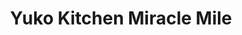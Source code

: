 ---
layout: place
title: "Yuko Kitchen Miracle Mile"
permalink: /california/los-angeles/yuko-kitchen-miracle-mile.html
stateAbbr: CA
stateName: California
cityName: Los Angeles
seo:
  name: "Yuko Kitchen Miracle Mile"
  type: Restaurant
  links: http://www.yukokitchen.com/
description: "Rice bowls & udon noodles are favorites at this arty cafe with an outdoor patio & free WiFi. Yuko Kitchen Miracle Mile serves delicious sushi in Los Angeles, California. Try fresh Japanese dishes for a great dining experience. Available for takeout, delivery, lunch, and dinner."
place_id: ChIJDd6ViR-5woAR3GM-wHwBmu4
photos:
  - name: >-
      places/ChIJDd6ViR-5woAR3GM-wHwBmu4/photos/AeeoHcIiL7FLFGNHCltnGiSjh4DLNgu_U9HuS6Po0wnzY29KfCUHMUxkYEFN0xNx9mT4j4AzJEjs8O-hAT0k2BWgNVA1M8iOX4ZRXCz_DFFZWZt6sUONB5M_7eR-ggMg-WHugH3N1T-TkSqnb9MSio7U9mVHZhItdXWYyfae3xGaAbzh_s-OWNnBKDDhNJMVUMB_yIJiVVCsVVt41JXlX78XjH97WnODlI19LI8MjVMhz_JrkShzy_u_kOnlaTQQ3N7P0PcOxnKYxuTw0fpFwUz6DdPTqZcGMpo2wye_MIFNIA-UOlVkEPFeljcn660YJKpGiZWmt7fhtL8h_ZtpIyjLSI5NyStfLHe21miWDVmYmcuXJAbXk58EG6fkYVY2G301SkPEbKes7ePi1jPDalbYjk16QVg4QWG3R_dGj9h2sNza1w
    widthPx: 3024
    heightPx: 4032
    authorAttributions:
      - displayName: Rachel Metz
        uri: https://maps.google.com/maps/contrib/114924897738912321334
        photoUri: >-
          https://lh3.googleusercontent.com/a-/ALV-UjUTk9vmvMFAJeLcNrGregOUl6yJQECUTLpAGIY-xoiV3tajE3Aj=s100-p-k-no-mo
    flagContentUri: >-
      https://www.google.com/local/imagery/report/?cb_client=maps_api_places.places_api&image_key=!1e10!2sCIHM0ogKEICAgICHmpCPVQ&hl=en-US
    googleMapsUri: >-
      https://www.google.com/maps/place//data=!3m4!1e2!3m2!1sCIHM0ogKEICAgICHmpCPVQ!2e10!4m2!3m1!1s0x80c2b91f8995de0d:0xee9a017cc03e63dc
  - name: >-
      places/ChIJDd6ViR-5woAR3GM-wHwBmu4/photos/AeeoHcLL7ryLuxqT1Oo3vIgvy1OZdb-drDR6ouFcOLcn2ACkagpWMBl3QnABaNQIoy1ZjypnzPjzc02hriQk5WUWMwCOji_rc3_-juVuQdpkQ-lyQoNCYNc1B-6VCR1mZ0S29b0TJPSAVXMOI-jx88hGhqe5CrnwSBPo1jFLsjo7z6ju3afV1_fqmPHE-qyP-QM4-038QaPnA_1gC3O60pPa7GTSjUtiBZm-9yWOBv3cvqnsraan2XVmA0Ovg78o2wdOaVseHZxEweSXcGrOfmC1NGhNIpz0dp2dpYVLRvl_PkAge11WND34KFL8fdGuGacQCiYHT0JU8p2v6g3ilg4b9I573EX442u0ON-rp3LmuPoRpl5_wXua6KtrQQ3lZoS8fSB-NaMbKQKaTl8ooxwY15Kf1N-sonpxb1CsXYMnpk2RiQ
    widthPx: 3000
    heightPx: 4000
    authorAttributions:
      - displayName: Katy Garcia
        uri: https://maps.google.com/maps/contrib/112312115169185030384
        photoUri: >-
          https://lh3.googleusercontent.com/a-/ALV-UjUZQPyfIHllZrxt2sC9yuarmsMlGz9KCPuHGolztpxoCF0uvyEAiw=s100-p-k-no-mo
    flagContentUri: >-
      https://www.google.com/local/imagery/report/?cb_client=maps_api_places.places_api&image_key=!1e10!2sCIHM0ogKEICAgMDw98-YXQ&hl=en-US
    googleMapsUri: >-
      https://www.google.com/maps/place//data=!3m4!1e2!3m2!1sCIHM0ogKEICAgMDw98-YXQ!2e10!4m2!3m1!1s0x80c2b91f8995de0d:0xee9a017cc03e63dc
  - name: >-
      places/ChIJDd6ViR-5woAR3GM-wHwBmu4/photos/AeeoHcLQAIg-OUdIE0pFS55zyQwFbdk4ke7sac5heutAVB6ZclY62EAYoy6POHVWN2w-_lYRk4W5v-xCkHMkOYmhG7evQEQ91Pvo71h36n64q1OPzjaQnhZj9mMCnnPmiqCLU5awETEiuyROuXcGkiI7S_KVaVLIQNMzV-qyensdxby8RuMF6YuT5tM6_QxSE1fhLpetXwriOM_Jf0BJ8yD7-7HX1RiFdm4Axvg2BhFwu-j5ulblKxdHrO2fB6V-gfFZ1F6E1eTAn-7rNpzsFy8seVpBnYGen7NDzcOVw0g5u2la8mbQeWezBF2ulK1dMqfli7L-2cZAo8vFV3_JOLKBZefUkjuHEsdUAg04wsAzufGA64tQckCk6Hs7N-MS9G6-hoV2PPnFKHCiU3LTLdBl6b4C8bKo7-u_3-aCVZEnAhSlFQ
    widthPx: 3024
    heightPx: 4032
    authorAttributions:
      - displayName: hawi a
        uri: https://maps.google.com/maps/contrib/101860669691145903974
        photoUri: >-
          https://lh3.googleusercontent.com/a-/ALV-UjVICTdNV3wSb6J8t6RLA0FSny6uCN_7EfkzZco07Ry5H31Akzzc=s100-p-k-no-mo
    flagContentUri: >-
      https://www.google.com/local/imagery/report/?cb_client=maps_api_places.places_api&image_key=!1e10!2sCIHM0ogKEICAgIDbuOGsZQ&hl=en-US
    googleMapsUri: >-
      https://www.google.com/maps/place//data=!3m4!1e2!3m2!1sCIHM0ogKEICAgIDbuOGsZQ!2e10!4m2!3m1!1s0x80c2b91f8995de0d:0xee9a017cc03e63dc
  - name: >-
      places/ChIJDd6ViR-5woAR3GM-wHwBmu4/photos/AeeoHcLCv4-U2wdUdl2MBSJViSG27Fs6ezM4YQ0sY7MmuCYz6Oh9omN68m-gRP-5ciQ5ThbWiYo8ZiR2oIdj2ZDUw97RyNs5ztmDqI2BNfw6BSXOujlULRYa4IFpHEPkWCBS0DKZjZT8o7GQk3HfNgvvhgSxHnOyzSP1I5Z-JGXFXTx14Q43NntEoxO4cku82Zh9JrqC3UeaI1FAHU8gEKebe8bSnKdmPyX2DStCaJCp2B1UFJwfmiwcSL6RyJpzVGWl9b1CYk3synpsxxc1Ce2vdNDcsxMplCr9RY_Ajff9Vi0dnLr9zOPVvuPomLuLeth-A-qnx77TCTOh2Mw_19Yec_uy8A69t9pUVlZFoTLqmxIlL4TkLnXdk55YGuhoC4pOoN58YwlR43njhIhCLSJ5Z4qVZRhgDL9b5JzEseVPjNQ
    widthPx: 1080
    heightPx: 1440
    authorAttributions:
      - displayName: Lailian Park
        uri: https://maps.google.com/maps/contrib/104796335398748446911
        photoUri: >-
          https://lh3.googleusercontent.com/a-/ALV-UjWMWE38FggtrQ-nmAmjPn7SzzDr3QjQL_FUQZdQ65ndxl0PKPzXBA=s100-p-k-no-mo
    flagContentUri: >-
      https://www.google.com/local/imagery/report/?cb_client=maps_api_places.places_api&image_key=!1e10!2sCIHM0ogKEICAgIDdhrD4eg&hl=en-US
    googleMapsUri: >-
      https://www.google.com/maps/place//data=!3m4!1e2!3m2!1sCIHM0ogKEICAgIDdhrD4eg!2e10!4m2!3m1!1s0x80c2b91f8995de0d:0xee9a017cc03e63dc
  - name: >-
      places/ChIJDd6ViR-5woAR3GM-wHwBmu4/photos/AeeoHcKET21j83KCOcpF7vCXeoBwmPSZqcslx95GaFE--CEHQVkA3z8BAz1QFuGOz8UxjLsrSpjsxVPXYutPyWL_X0EqKlz-ti1TwTl5bAmapvpRUtas6hrmhm0C7CqiO7MgUO25BcE3VGZC2BeOSsVvdJv5-b3pg6AH_Z7v1x3TiCJicpLFyO-Dpydka7HNstPklu7rv94A-gYP0-_BdPBufxSbwk-8ghhEoC2IMC9PoUBHWc-5TumZQeWjfgzdXMbg274bUHoxgTDCh5r2peDIGzuw2fYQF6NEcpFglqj4rFE3ulE3XL0FiQt3wpncm6aWXbYrzSFz6gYQmphgHh0RD1tAgZIF5861m3_dkw3Orvgw-lI-EozidAETo_wFwsHms4Ys9NH9pdzHzpgLN-9A5RNKxCKxpu-Xvxy4MAGIB6HiF_OS
    widthPx: 3072
    heightPx: 4080
    authorAttributions:
      - displayName: Mayur Patel
        uri: https://maps.google.com/maps/contrib/117142319350420055100
        photoUri: >-
          https://lh3.googleusercontent.com/a-/ALV-UjWveC7LHNejzX_fCLyjj87CX0ywefcKq4GK_k_x9pacv1A0KjAj4w=s100-p-k-no-mo
    flagContentUri: >-
      https://www.google.com/local/imagery/report/?cb_client=maps_api_places.places_api&image_key=!1e10!2sCIHM0ogKEICAgIDvquu69wE&hl=en-US
    googleMapsUri: >-
      https://www.google.com/maps/place//data=!3m4!1e2!3m2!1sCIHM0ogKEICAgIDvquu69wE!2e10!4m2!3m1!1s0x80c2b91f8995de0d:0xee9a017cc03e63dc
  - name: >-
      places/ChIJDd6ViR-5woAR3GM-wHwBmu4/photos/AeeoHcIB4zYcBPlPw-BP6Ru03N-8IpbNTzq6FBK0Yq2rrACYkW5eZGaOQJZ_9Vi33OsdtUrp1ALOiyjMiL5huPQ3rbiJ8b2AnSwSXJtn6JkkZf1YCtIvq9LJIpEL34wBO6KabY-ohJ17BjOX6u65ObtgKI89L0EdBhGhHoXCcMq50oBt8iDt8ej3sFhuo-5jI6jTRrKBJJAoueH_l9o_ZdpZu1oHfeiLDjOTVfjOGu60_ovlWStPiv3MQqvFU78yJaRWf5PGk1ZCTpoPFck9DWgkJd_2ayWsNRGKqHSij9Uax94A84JwXS-L6EhkrQlJLRtzibJ5cOqDPKhJzEKp7IVVBeYLU51UyAxA29FvWknukHsHk4a3OFXpd93T0iaI8VlgJ0LAGiQG60F0Yo-15b4BE6aFuj8700OaBYOYJhPEPMukvw
    widthPx: 4016
    heightPx: 3008
    authorAttributions:
      - displayName: l l
        uri: https://maps.google.com/maps/contrib/112958140524819744803
        photoUri: >-
          https://lh3.googleusercontent.com/a/ACg8ocJ1WyQxFTRakG3e-wnC1SM9visDBdTjtjettH5YthbgcZv1Kw=s100-p-k-no-mo
    flagContentUri: >-
      https://www.google.com/local/imagery/report/?cb_client=maps_api_places.places_api&image_key=!1e10!2sCIHM0ogKEICAgICGyta3GA&hl=en-US
    googleMapsUri: >-
      https://www.google.com/maps/place//data=!3m4!1e2!3m2!1sCIHM0ogKEICAgICGyta3GA!2e10!4m2!3m1!1s0x80c2b91f8995de0d:0xee9a017cc03e63dc
  - name: >-
      places/ChIJDd6ViR-5woAR3GM-wHwBmu4/photos/AeeoHcIygt_McWMWrgb24roK_cLl521diTv0RfNEXU6ENpwbVpDetmMpOsjnbSzA4wnxaj9zVsPoGapKhnkdZ1xML7UOf_WuLZVZBGQXheREeKnuRykx2eq1Gu3eGne0ZUqdNIT53GYDCqfYjfI9ZKRuabgGHXYZBcu7esB81q_Vsgkm0-7TVnAE6VRorkAuBgY0x9zo879TaNY-TG7D7VWY_RWlclCGeU2qrgiaIe_vv9of8q5lNaNh6er6y_AN7IFVX8xNAITv-Re-rx_f_HYi81Alqo8_vIPXQF5Gps67W1Ob8ulU_cpTtkk50wKuG7ofHtueFks5K35qyHn-Z8LjP2U3pEzGnU8As4WCAH3EhnO5o3OQ5e8WU2IsCXBr_sy7GZMvRQXbgwk8LqgTfY7CBwwRn1Ic1MMLGp0Oyg1jvfin7jzb
    widthPx: 3000
    heightPx: 4000
    authorAttributions:
      - displayName: Nikki Lee
        uri: https://maps.google.com/maps/contrib/110950256237295129976
        photoUri: >-
          https://lh3.googleusercontent.com/a-/ALV-UjVujCktfrIWvFeR4GdrliY1wHTcmcid9Rfrafk_7shSaCP6C0T3=s100-p-k-no-mo
    flagContentUri: >-
      https://www.google.com/local/imagery/report/?cb_client=maps_api_places.places_api&image_key=!1e10!2sCIHM0ogKEICAgIDX9bW5rAE&hl=en-US
    googleMapsUri: >-
      https://www.google.com/maps/place//data=!3m4!1e2!3m2!1sCIHM0ogKEICAgIDX9bW5rAE!2e10!4m2!3m1!1s0x80c2b91f8995de0d:0xee9a017cc03e63dc
  - name: >-
      places/ChIJDd6ViR-5woAR3GM-wHwBmu4/photos/AeeoHcJHSYgsOwOZlPCTqow0E6BzpcmVH9mFi_RM8XeHCf7Zudj4irCFbQnmEwSnYsVecwz5dBEj43J3HNOktzDAz0ShX0wlTVfyfuT0VMLWLTnF79kiiWlxoUau6cR75HtbdYcm-jIYUK5vCHUTLPl6XzvUxJxVtPL0-ADecK5X2z04qUlC0RxS5PrI20VtSggZJBWDLpxYwBou74Bm1sfFw_axEowS7fQ2ayVEniqBZNRsYumFq9si53yF429sVTB5qViXoxGtu5rW3NQkjxgXFBsO7ttyX9srHa5U0AtUL0MHKHteepuct08II-uLa9vgcF80gA8p2wb6Wg4XIiChuz_eGDEr7b9JCCOqzMFwTBlTWb-FypN8ycgws777TvAEcIWp75p_IbT5gsSE-D7_tuhDYYUYuXMgrVLviyUEF0a5WL08
    widthPx: 3600
    heightPx: 4800
    authorAttributions:
      - displayName: Carissa Liu
        uri: https://maps.google.com/maps/contrib/110025222509596900023
        photoUri: >-
          https://lh3.googleusercontent.com/a/ACg8ocJDrYwk7Ho-adW8TUPoslfDa8WnCFuKOAlm6eNeQYqWm07pyw=s100-p-k-no-mo
    flagContentUri: >-
      https://www.google.com/local/imagery/report/?cb_client=maps_api_places.places_api&image_key=!1e10!2sCIHM0ogKEICAgIDX8778ygE&hl=en-US
    googleMapsUri: >-
      https://www.google.com/maps/place//data=!3m4!1e2!3m2!1sCIHM0ogKEICAgIDX8778ygE!2e10!4m2!3m1!1s0x80c2b91f8995de0d:0xee9a017cc03e63dc
  - name: >-
      places/ChIJDd6ViR-5woAR3GM-wHwBmu4/photos/AeeoHcLiLuDf9sAikPPNZz6eI8bVCOrOp3G1Xw7_zXxARNnMJKaK2U3nfOJ1pG5meRT_D-lX0zCZEDek9KPwlvEp-NQuDz331kDMpoiRfgZEODYoK2C28Yph9rnmQeciTh2ZV0HYlQQZhihQLdh5p-prPVmkuXpwhlKjxa_k1WQEKz6k9qCgwsqD93gnAqpXftTlLrTUSZxyS4raGfrhwVoZYd7GaizZmIaxuSJK3JeeQDa44OotSM4sZFx03boRAdTRpyvOM4TtUFHSpuTEfuLwrdAc5w2wv6VLia-fDYgSuLeUP2IhbQzccbFqd0OVlmuCXjfz16POCCzbEKjUE2-saFqOHNPNe1gCveUX4jHMzAp9jGZCFXiIYtZ70OEzy_W5u-22uwadT9gdiWxsNPCo4O8SUscQJPEw9M0sGFH6XmSs8w
    widthPx: 4032
    heightPx: 3024
    authorAttributions:
      - displayName: Amanda
        uri: https://maps.google.com/maps/contrib/110689826438161155099
        photoUri: >-
          https://lh3.googleusercontent.com/a-/ALV-UjWQcjjflTpOprCAYZNch1tKkd5KO2PiyKNB2gtTTjUciqYMKzRd=s100-p-k-no-mo
    flagContentUri: >-
      https://www.google.com/local/imagery/report/?cb_client=maps_api_places.places_api&image_key=!1e10!2sCIHM0ogKEICAgIDxyduGbw&hl=en-US
    googleMapsUri: >-
      https://www.google.com/maps/place//data=!3m4!1e2!3m2!1sCIHM0ogKEICAgIDxyduGbw!2e10!4m2!3m1!1s0x80c2b91f8995de0d:0xee9a017cc03e63dc
  - name: >-
      places/ChIJDd6ViR-5woAR3GM-wHwBmu4/photos/AeeoHcLenOt2kJEGeZugTvX3GeljfahtJP1Ig9f30i9BDsv_buxL6rKSjUnCzVFIlLmNk9sPg22fK6KidD3cYTdLh02ibeAz6OUW1FneQJPAR9uFg0iJn0Gtdp72sIBLneAk0H9kvqoTLIKDcgbJrm3yXH2zOFE1bmRGHdodTWqu0Sdvds_1Tmd3Ohvknv9VhCQQEZmSp7UkwcZrXNAT_9J1ZkpZA4pVgwux4B-A3cKWwnl5bk8dsM0Wp1Z6f1m7W4GGiTLyD0Q2uzPHDGmsl7aIY1VinmiKTXj7FsgeDdljLqrSPNHKfbLoE1ZkCM3tFX6t7F0g0pxVfRgnl5fkE7jMZn1YwdBwRXEO52erKmWgpkKRdXcRVTEgYuwBStsSGxOrRRfPL6aG3fYsA7DJ6Rapsv2fLWdTOy0znvgNbFaqxXq79EMJ
    widthPx: 3024
    heightPx: 4032
    authorAttributions:
      - displayName: Allesther
        uri: https://maps.google.com/maps/contrib/114354987746495162749
        photoUri: >-
          https://lh3.googleusercontent.com/a-/ALV-UjXrv_F-90tv76DMQ8jUlI6Y34x4Dlp1IKzHmPWP9s9hj3ia8FU=s100-p-k-no-mo
    flagContentUri: >-
      https://www.google.com/local/imagery/report/?cb_client=maps_api_places.places_api&image_key=!1e10!2sCIHM0ogKEICAgICZ-sGT9QE&hl=en-US
    googleMapsUri: >-
      https://www.google.com/maps/place//data=!3m4!1e2!3m2!1sCIHM0ogKEICAgICZ-sGT9QE!2e10!4m2!3m1!1s0x80c2b91f8995de0d:0xee9a017cc03e63dc
address: 5484 Wilshire Blvd, Los Angeles, CA 90036, USA
street: 5484 Wilshire Blvd
city: Los Angeles
state: CA
zip: '90036'
country: USA
neighborhood: Central LA
latitude: '34.061879'
longitude: '-118.348303'
accessibility_options:
  wheelchairAccessibleParking: true
  wheelchairAccessibleEntrance: true
  wheelchairAccessibleRestroom: true
  wheelchairAccessibleSeating: true
business_status: OPERATIONAL
name: Yuko Kitchen Miracle Mile
google_maps_links:
  directionsUri: >-
    https://www.google.com/maps/dir//''/data=!4m7!4m6!1m1!4e2!1m2!1m1!1s0x80c2b91f8995de0d:0xee9a017cc03e63dc!3e0
  placeUri: https://maps.google.com/?cid=17193056162753176540
  writeAReviewUri: >-
    https://www.google.com/maps/place//data=!4m3!3m2!1s0x80c2b91f8995de0d:0xee9a017cc03e63dc!12e1
  reviewsUri: >-
    https://www.google.com/maps/place//data=!4m4!3m3!1s0x80c2b91f8995de0d:0xee9a017cc03e63dc!9m1!1b1
  photosUri: >-
    https://www.google.com/maps/place//data=!4m3!3m2!1s0x80c2b91f8995de0d:0xee9a017cc03e63dc!10e5
primary_type: Japanese Restaurant
opening_hours:
  regular: null
  current: null
secondary_opening_hours:
  regular:
    weekdayDescriptions: null
    type: null
  current:
    weekdayDescriptions: null
    type: null
phone: (323) 933-4020
price_level: PRICE_LEVEL_INEXPENSIVE
price_range: $10 &ndash; $20
rating: '4.6'
rating_count: 0
website: http://www.yukokitchen.com/
reviews:
  - name: >-
      places/ChIJDd6ViR-5woAR3GM-wHwBmu4/reviews/ChZDSUhNMG9nS0VJQ0FnTUR3OTgtWUxREAE
    relativePublishTimeDescription: 2 weeks ago
    rating: 5
    text:
      text: >-
        Where to start? For starters the staff, very welcoming and friendly!
        They have plenty of food options on their menu for meat lovers,
        vegetarians and vegans! The pricing on every item is beyond reasonable
        🙏🏽 I'm shocked that they are not busier but I'm glad that we were able
        to enjoy it the way my friends and I did. We got a variety of meals:
        chicken teriyaki bowl, spicy salmon bowl, the salmon bowlito, and two
        sushi rolls! Everything was amazing 🤩 10/10 recommend.
      languageCode: en
    originalText:
      text: >-
        Where to start? For starters the staff, very welcoming and friendly!
        They have plenty of food options on their menu for meat lovers,
        vegetarians and vegans! The pricing on every item is beyond reasonable
        🙏🏽 I'm shocked that they are not busier but I'm glad that we were able
        to enjoy it the way my friends and I did. We got a variety of meals:
        chicken teriyaki bowl, spicy salmon bowl, the salmon bowlito, and two
        sushi rolls! Everything was amazing 🤩 10/10 recommend.
      languageCode: en
    authorAttribution:
      displayName: Katy Garcia
      uri: https://www.google.com/maps/contrib/112312115169185030384/reviews
      photoUri: >-
        https://lh3.googleusercontent.com/a-/ALV-UjUZQPyfIHllZrxt2sC9yuarmsMlGz9KCPuHGolztpxoCF0uvyEAiw=s128-c0x00000000-cc-rp-mo-ba5
    publishTime: '2025-03-29T00:45:19.114017Z'
    flagContentUri: >-
      https://www.google.com/local/review/rap/report?postId=ChZDSUhNMG9nS0VJQ0FnTUR3OTgtWUxREAE&d=17924085&t=1
    googleMapsUri: >-
      https://www.google.com/maps/reviews/data=!4m6!14m5!1m4!2m3!1sChZDSUhNMG9nS0VJQ0FnTUR3OTgtWUxREAE!2m1!1s0x80c2b91f8995de0d:0xee9a017cc03e63dc
  - name: >-
      places/ChIJDd6ViR-5woAR3GM-wHwBmu4/reviews/ChdDSUhNMG9nS0VJQ0FnTUNRLWNxdHZBRRAB
    relativePublishTimeDescription: a month ago
    rating: 5
    text:
      text: >-
        This is the cutest hole in the wall Japanese oasis. The food was amazing
        and such good quality! I got the teriyaki chicken bowl and the portion
        was great and so fulfilling and came with a delicious side salad. Also
        free parking which is a huge perk! The ambience is so cute and hip and
        you feel like you’re in a tropical paradise! The prices are also super
        reasonable, I can’t say enough good things about this place, I’ll
        definitely be back!
      languageCode: en
    originalText:
      text: >-
        This is the cutest hole in the wall Japanese oasis. The food was amazing
        and such good quality! I got the teriyaki chicken bowl and the portion
        was great and so fulfilling and came with a delicious side salad. Also
        free parking which is a huge perk! The ambience is so cute and hip and
        you feel like you’re in a tropical paradise! The prices are also super
        reasonable, I can’t say enough good things about this place, I’ll
        definitely be back!
      languageCode: en
    authorAttribution:
      displayName: Courtney Vickers
      uri: https://www.google.com/maps/contrib/100609830280339004668/reviews
      photoUri: >-
        https://lh3.googleusercontent.com/a-/ALV-UjXBMjlDTBsquDvtYvu8mVzqYtvMW5KtVZssyRmko1RhzD1-FuZD=s128-c0x00000000-cc-rp-mo
    publishTime: '2025-03-06T03:42:19.001533Z'
    flagContentUri: >-
      https://www.google.com/local/review/rap/report?postId=ChdDSUhNMG9nS0VJQ0FnTUNRLWNxdHZBRRAB&d=17924085&t=1
    googleMapsUri: >-
      https://www.google.com/maps/reviews/data=!4m6!14m5!1m4!2m3!1sChdDSUhNMG9nS0VJQ0FnTUNRLWNxdHZBRRAB!2m1!1s0x80c2b91f8995de0d:0xee9a017cc03e63dc
  - name: >-
      places/ChIJDd6ViR-5woAR3GM-wHwBmu4/reviews/ChdDSUhNMG9nS0VJQ0FnSUQxb1piTjhBRRAB
    relativePublishTimeDescription: a year ago
    rating: 5
    text:
      text: >-
        Food, service, and atmosphere all 5/5.

        I got the BBQ Catfish (the catfish is lightly breaded and fried)
        Bowl-Lito, incredible. The people were super friendly and patient, with
        so many tasty options I didn’t know what to get. The atmosphere was
        marvelous, plants everywhere (all of them looked very healthy, many of
        them for sale). I *loved* my green tea strawberry chocolate chip cookie
        and banana milk tea.
      languageCode: en
    originalText:
      text: >-
        Food, service, and atmosphere all 5/5.

        I got the BBQ Catfish (the catfish is lightly breaded and fried)
        Bowl-Lito, incredible. The people were super friendly and patient, with
        so many tasty options I didn’t know what to get. The atmosphere was
        marvelous, plants everywhere (all of them looked very healthy, many of
        them for sale). I *loved* my green tea strawberry chocolate chip cookie
        and banana milk tea.
      languageCode: en
    authorAttribution:
      displayName: Ian Thomas
      uri: https://www.google.com/maps/contrib/104739294272188027196/reviews
      photoUri: >-
        https://lh3.googleusercontent.com/a-/ALV-UjXAf8cgNxSFa6QICU6w3QAt2hlxTrX7bHi8iCP9U4qJKuJ08g0=s128-c0x00000000-cc-rp-mo-ba2
    publishTime: '2024-01-07T18:02:31.979761Z'
    flagContentUri: >-
      https://www.google.com/local/review/rap/report?postId=ChdDSUhNMG9nS0VJQ0FnSUQxb1piTjhBRRAB&d=17924085&t=1
    googleMapsUri: >-
      https://www.google.com/maps/reviews/data=!4m6!14m5!1m4!2m3!1sChdDSUhNMG9nS0VJQ0FnSUQxb1piTjhBRRAB!2m1!1s0x80c2b91f8995de0d:0xee9a017cc03e63dc
  - name: >-
      places/ChIJDd6ViR-5woAR3GM-wHwBmu4/reviews/ChZDSUhNMG9nS0VJQ0FnSUNYOHVhNUlREAE
    relativePublishTimeDescription: 6 months ago
    rating: 5
    text:
      text: >-
        I’m constantly here ordering the same items

        I have never had a bad experience here, it’s very cozy, good food, very
        lovely at night too! I also love ordering the apple mint lemonade 10/10
      languageCode: en
    originalText:
      text: >-
        I’m constantly here ordering the same items

        I have never had a bad experience here, it’s very cozy, good food, very
        lovely at night too! I also love ordering the apple mint lemonade 10/10
      languageCode: en
    authorAttribution:
      displayName: Shakira Martinez
      uri: https://www.google.com/maps/contrib/103035709903520997655/reviews
      photoUri: >-
        https://lh3.googleusercontent.com/a-/ALV-UjUeaTrNzFLgSrmAgnhIAW3BmBRNngs0BpzZctHIc8FZZR_ZA0ST=s128-c0x00000000-cc-rp-mo-ba2
    publishTime: '2024-10-15T01:45:55.665382Z'
    flagContentUri: >-
      https://www.google.com/local/review/rap/report?postId=ChZDSUhNMG9nS0VJQ0FnSUNYOHVhNUlREAE&d=17924085&t=1
    googleMapsUri: >-
      https://www.google.com/maps/reviews/data=!4m6!14m5!1m4!2m3!1sChZDSUhNMG9nS0VJQ0FnSUNYOHVhNUlREAE!2m1!1s0x80c2b91f8995de0d:0xee9a017cc03e63dc
  - name: >-
      places/ChIJDd6ViR-5woAR3GM-wHwBmu4/reviews/ChZDSUhNMG9nS0VJQ0FnSURIajlxZENBEAE
    relativePublishTimeDescription: 6 months ago
    rating: 5
    text:
      text: >-
        Everything was wonderful. From the infused water, to the boba coffee and
        THE FOOD. Wow. I got the shrimp tempura bowl and it was so flavorful and
        fresh. The atmosphere is also nice. Surrounded by plants.. it does not
        feel like you are actually surrounded by buildings in the city.
      languageCode: en
    originalText:
      text: >-
        Everything was wonderful. From the infused water, to the boba coffee and
        THE FOOD. Wow. I got the shrimp tempura bowl and it was so flavorful and
        fresh. The atmosphere is also nice. Surrounded by plants.. it does not
        feel like you are actually surrounded by buildings in the city.
      languageCode: en
    authorAttribution:
      displayName: Whitney Kline
      uri: https://www.google.com/maps/contrib/109637930243059845093/reviews
      photoUri: >-
        https://lh3.googleusercontent.com/a-/ALV-UjVxG9F9GOv2kNW-ktCebdV7XUU1fVvBMFXzgMwVynEutTzn40VoXw=s128-c0x00000000-cc-rp-mo-ba4
    publishTime: '2024-09-21T00:26:11.223276Z'
    flagContentUri: >-
      https://www.google.com/local/review/rap/report?postId=ChZDSUhNMG9nS0VJQ0FnSURIajlxZENBEAE&d=17924085&t=1
    googleMapsUri: >-
      https://www.google.com/maps/reviews/data=!4m6!14m5!1m4!2m3!1sChZDSUhNMG9nS0VJQ0FnSURIajlxZENBEAE!2m1!1s0x80c2b91f8995de0d:0xee9a017cc03e63dc
parking_options:
  freeStreetParking: true
  paidStreetParking: true
  valetParking: false
payment_options:
  acceptsCreditCards: true
  acceptsDebitCards: true
  acceptsCashOnly: false
  acceptsNfc: true
allow_dogs: null
curbside_pickup: false
delivery: true
dine_in: true
good_for_children: true
good_for_groups: null
good_for_sports: false
live_music: false
menu_for_children: false
outdoor_seating: true
reservable: false
restroom: true
serves_beer: false
serves_breakfast: null
serves_brunch: false
serves_cocktails: false
serves_coffee: true
serves_dinner: true
serves_dessert: true
serves_lunch: true
serves_vegetarian_food: true
serves_wine: false
takeout: true
update_category: essentials
summary: >-
  Rice bowls & udon noodles are favorites at this arty cafe with an outdoor
  patio & free WiFi.

---